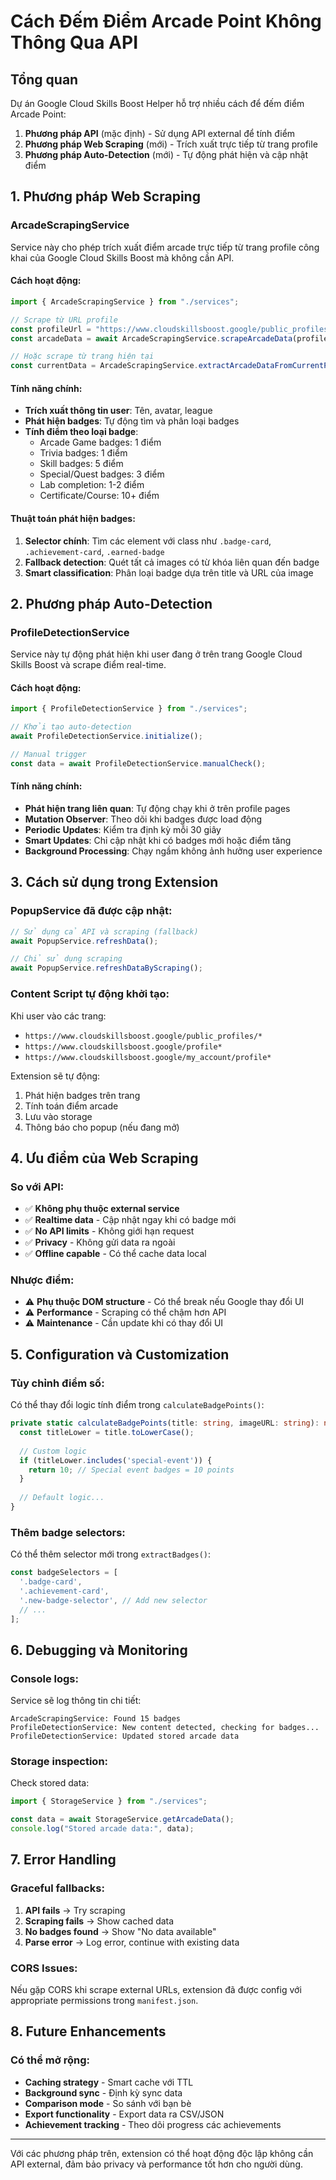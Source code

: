 # Cách Đếm Điểm Arcade Point Không Thông Qua API

## Tổng quan

Dự án Google Cloud Skills Boost Helper hỗ trợ nhiều cách để đếm điểm Arcade Point:

1. **Phương pháp API** (mặc định) - Sử dụng API external để tính điểm
2. **Phương pháp Web Scraping** (mới) - Trích xuất trực tiếp từ trang profile
3. **Phương pháp Auto-Detection** (mới) - Tự động phát hiện và cập nhật điểm

## 1. Phương pháp Web Scraping

### ArcadeScrapingService

Service này cho phép trích xuất điểm arcade trực tiếp từ trang profile công khai của Google Cloud Skills Boost mà không cần API.

#### Cách hoạt động:

```typescript
import { ArcadeScrapingService } from "./services";

// Scrape từ URL profile
const profileUrl = "https://www.cloudskillsboost.google/public_profiles/xxx";
const arcadeData = await ArcadeScrapingService.scrapeArcadeData(profileUrl);

// Hoặc scrape từ trang hiện tại
const currentData = ArcadeScrapingService.extractArcadeDataFromCurrentPage();
```

#### Tính năng chính:

- **Trích xuất thông tin user**: Tên, avatar, league
- **Phát hiện badges**: Tự động tìm và phân loại badges
- **Tính điểm theo loại badge**:
  - Arcade Game badges: 1 điểm
  - Trivia badges: 1 điểm  
  - Skill badges: 5 điểm
  - Special/Quest badges: 3 điểm
  - Lab completion: 1-2 điểm
  - Certificate/Course: 10+ điểm

#### Thuật toán phát hiện badges:

1. **Selector chính**: Tìm các element với class như `.badge-card`, `.achievement-card`, `.earned-badge`
2. **Fallback detection**: Quét tất cả images có từ khóa liên quan đến badge
3. **Smart classification**: Phân loại badge dựa trên title và URL của image

## 2. Phương pháp Auto-Detection

### ProfileDetectionService

Service này tự động phát hiện khi user đang ở trên trang Google Cloud Skills Boost và scrape điểm real-time.

#### Cách hoạt động:

```typescript
import { ProfileDetectionService } from "./services";

// Khởi tạo auto-detection
await ProfileDetectionService.initialize();

// Manual trigger
const data = await ProfileDetectionService.manualCheck();
```

#### Tính năng chính:

- **Phát hiện trang liên quan**: Tự động chạy khi ở trên profile pages
- **Mutation Observer**: Theo dõi khi badges được load động
- **Periodic Updates**: Kiểm tra định kỳ mỗi 30 giây
- **Smart Updates**: Chỉ cập nhật khi có badges mới hoặc điểm tăng
- **Background Processing**: Chạy ngầm không ảnh hưởng user experience

## 3. Cách sử dụng trong Extension

### PopupService đã được cập nhật:

```typescript
// Sử dụng cả API và scraping (fallback)
await PopupService.refreshData();

// Chỉ sử dụng scraping
await PopupService.refreshDataByScraping();
```

### Content Script tự động khởi tạo:

Khi user vào các trang:
- `https://www.cloudskillsboost.google/public_profiles/*`
- `https://www.cloudskillsboost.google/profile*`  
- `https://www.cloudskillsboost.google/my_account/profile*`

Extension sẽ tự động:
1. Phát hiện badges trên trang
2. Tính toán điểm arcade
3. Lưu vào storage
4. Thông báo cho popup (nếu đang mở)

## 4. Ưu điểm của Web Scraping

### So với API:

- ✅ **Không phụ thuộc external service**
- ✅ **Realtime data** - Cập nhật ngay khi có badge mới
- ✅ **No API limits** - Không giới hạn request
- ✅ **Privacy** - Không gửi data ra ngoài
- ✅ **Offline capable** - Có thể cache data local

### Nhược điểm:

- ⚠️ **Phụ thuộc DOM structure** - Có thể break nếu Google thay đổi UI
- ⚠️ **Performance** - Scraping có thể chậm hơn API
- ⚠️ **Maintenance** - Cần update khi có thay đổi UI

## 5. Configuration và Customization

### Tùy chỉnh điểm số:

Có thể thay đổi logic tính điểm trong `calculateBadgePoints()`:

```typescript
private static calculateBadgePoints(title: string, imageURL: string): number {
  const titleLower = title.toLowerCase();
  
  // Custom logic
  if (titleLower.includes('special-event')) {
    return 10; // Special event badges = 10 points
  }
  
  // Default logic...
}
```

### Thêm badge selectors:

Có thể thêm selector mới trong `extractBadges()`:

```typescript
const badgeSelectors = [
  '.badge-card',
  '.achievement-card', 
  '.new-badge-selector', // Add new selector
  // ...
];
```

## 6. Debugging và Monitoring

### Console logs:

Service sẽ log thông tin chi tiết:

```
ArcadeScrapingService: Found 15 badges
ProfileDetectionService: New content detected, checking for badges...
ProfileDetectionService: Updated stored arcade data
```

### Storage inspection:

Check stored data:

```typescript
import { StorageService } from "./services";

const data = await StorageService.getArcadeData();
console.log("Stored arcade data:", data);
```

## 7. Error Handling

### Graceful fallbacks:

1. **API fails** → Try scraping
2. **Scraping fails** → Show cached data
3. **No badges found** → Show "No data available"
4. **Parse error** → Log error, continue with existing data

### CORS Issues:

Nếu gặp CORS khi scrape external URLs, extension đã được config với appropriate permissions trong `manifest.json`.

## 8. Future Enhancements

### Có thể mở rộng:

- **Caching strategy** - Smart cache với TTL
- **Background sync** - Định kỳ sync data
- **Comparison mode** - So sánh với bạn bè
- **Export functionality** - Export data ra CSV/JSON
- **Achievement tracking** - Theo dõi progress các achievements

---

Với các phương pháp trên, extension có thể hoạt động độc lập không cần API external, đảm bảo privacy và performance tốt hơn cho người dùng.
